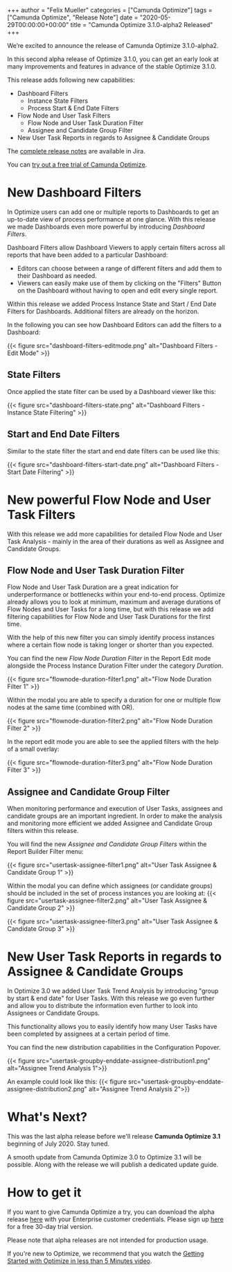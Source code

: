 +++
author = "Felix Mueller"
categories = ["Camunda Optimize"]
tags = ["Camunda Optimize", "Release Note"]
date = "2020-05-29T00:00:00+00:00"
title = "Camunda Optimize 3.1.0-alpha2 Released"
+++

We’re excited to announce the release of Camunda Optimize 3.1.0-alpha2.

In this second alpha release of Optimize 3.1.0, you can get an early look at many improvements and features in advance of the stable Optimize 3.1.0.

<!--more-->

This release adds following new capabilities:


* Dashboard Filters
  - Instance State Filters
  - Process Start & End Date Filters
* Flow Node and User Task Filters
  - Flow Node and User Task Duration Filter
  - Assignee and Candidate Group Filter
* New User Task Reports in regards to Assignee & Candidate Groups


The [complete release notes](https://jira.camunda.com/secure/ReleaseNote.jspa?projectId=10730&version=16095) are available in Jira.

You can [try out a free trial of Camunda Optimize](#how-to-get-it).

# New Dashboard Filters

In Optimize users can add one or multiple reports to Dashboards to get an up-to-date view of process performance at one glance.
With this release we made Dashboards even more powerful by introducing *Dashboard Filters*.

Dashboard Filters allow Dashboard Viewers to apply certain filters across all reports that have been added to a particular Dashboard:

- Editors can choose between a range of different filters and add them to their Dashboard as needed.
- Viewers can easily make use of them by clicking on the "Filters" Button on the Dashboard without having to open and edit every single report.

Within this release we added Process Instance State and Start / End Date Filters for Dashboards. Additional filters are already on the horizon.

In the following you can see how Dashboard Editors can add the filters to a Dashboard:

{{< figure src="dashboard-filters-editmode.png" alt="Dashboard Filters - Edit Mode" >}}

## State Filters

Once applied the state filter can be used by a Dashboard viewer like this:

{{< figure src="dashboard-filters-state.png" alt="Dashboard Filters - Instance State Filtering" >}}

## Start and End Date Filters

Similar to the state filter the start and end date filters can be used like this:

{{< figure src="dashboard-filters-start-date.png" alt="Dashboard Filters - Start Date Filtering" >}}

# New powerful Flow Node and User Task Filters

With this release we add more capabilities for detailed Flow Node and User Task Analysis - mainly in the area of their durations as well as Assignee and Candidate Groups.

## Flow Node and User Task Duration Filter

Flow Node and User Task Duration are a great indication for underperformance or bottlenecks within your end-to-end process.
Optimize already allows you to look at minimum, maximum and average durations of Flow Nodes and User Tasks for a long time, but with this release we add filtering capabilities for Flow Node and User Task Durations for the first time.

With the help of this new filter you can simply identify process instances where a certain flow node is taking longer or shorter than you expected.

You can find the new *Flow Node Duration Filter* in the Report Edit mode alongside the Process Instance Duration Filter under the category *Duration*.

{{< figure src="flownode-duration-filter1.png" alt="Flow Node Duration Filter 1" >}}

Within the modal you are able to specify a duration for one or multiple flow nodes at the same time (combined with OR).

{{< figure src="flownode-duration-filter2.png" alt="Flow Node Duration Filter 2" >}}

In the report edit mode you are able to see the applied filters with the help of a small overlay:

{{< figure src="flownode-duration-filter3.png" alt="Flow Node Duration Filter 3" >}}

## Assignee and Candidate Group Filter

When monitoring performance and execution of User Tasks, assignees and candidate groups are an important ingredient.
In order to make the analysis and monitoring more efficient we added Assignee and Candidate Group filters within this release.

You will find the new *Assignee and Candidate Group Filters* within the Report Builder Filter menu:

{{< figure src="usertask-assignee-filter1.png" alt="User Task Assignee & Candidate Group 1" >}}

Within the modal you can define which assignees (or candidate groups) should be included in the set of process instances you are looking at:
{{< figure src="usertask-assignee-filter2.png" alt="User Task Assignee & Candidate Group 2" >}}


{{< figure src="usertask-assignee-filter3.png" alt="User Task Assignee & Candidate Group 3" >}}

# New User Task Reports in regards to Assignee & Candidate Groups

In Optimize 3.0 we added User Task Trend Analysis by introducing "group by start & end date" for User Tasks.
With this release we go even further and allow you to distribute the information even further to look into Assignees or Candidate Groups.

This functionality allows you to easily identify how many User Tasks have been completed by assignees at a certain period of time.

You can find the new distribution capabilities in the Configuration Popover.

{{< figure src="usertask-groupby-enddate-assignee-distribution1.png" alt="Assignee Trend Analysis 1">}}

An example could look like this:
{{< figure src="usertask-groupby-enddate-assignee-distribution2.png" alt="Assignee Trend Analysis 2">}}

# What's Next?

This was the last alpha release before we'll release **Camunda Optimize 3.1** beginning of July 2020. Stay tuned.

A smooth update from Camunda Optimize 3.0 to Optimize 3.1 will be possible. Along with the release we will publish a dedicated update guide.

# How to get it

If you want to give Camunda Optimize a try, you can download the alpha release [here](https://docs.camunda.org/enterprise/download/#camunda-optimize) with your Enterprise customer credentials. Please sign up [here](https://camunda.com/download/enterprise/) for a free 30-day trial version.

Please note that alpha releases are not intended for production usage.

If you're new to Optimize, we recommend that you watch the [Getting Started with Optimize in less than 5 Minutes video](https://camunda.com/learn/videos/getting-started-optimize/).
